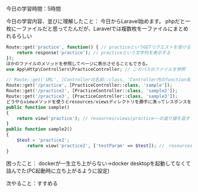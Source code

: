今日の学習時間：5時間

今日の学習内容、並びに理解したこと：
今日からLaravel始めます。
phpだと一枚に一ファイルだと思ってたんだが、Laravelでは複数枚を一ファイルにまとめれるらしい
```php
Route::get('practice', function() { // practiceというGETリクエストを受けると
    return response('practice'); // practiceという文字列を表示する
});
ほかのファイルのメソッドを参照してページに表示させることもできる。
use App\Http\Controllers\PracticeController; // このパスのファイルを参照

// Route::get('URL', [Controllerの名前::class, 'Controller内のfunction名']);
Route::get('/practice', [PracticeController::class, 'sample']);
Route::get('/practice2', [PracticeController::class, 'sample2']);
Route::get('/practice3', [PracticeController::class, 'sample3']);
どうやらviewメソッドを使うとresources/viewsディレクトリを勝手に漁ってレスポンスをreturnするらしい
public function sample()
{
    return view('practice'); // resources/views/practice~~の返り値を返す
}
public function sample2()
{
    $test = 'practice2';
        return view('practice2', ['testParam' => $test]); //　resources/views/practice2~~のhtmlの内部にあるtestParamという変数に$testを代入して表示させる
}
```

困ったこと：
dockerが一生立ち上がらない→docker desktopを起動してなくて詰んでた(PC起動時に立ち上がるように設定)

次やること：すすめる
